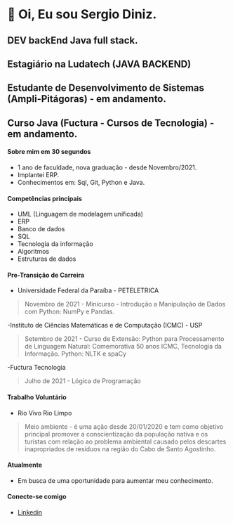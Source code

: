 # 👋 Oi, Eu sou Sergio Diniz.

## DEV backEnd Java full stack.
## Estagiário na Ludatech (JAVA BACKEND)
## Estudante de Desenvolvimento de Sistemas (Ampli-Pitágoras) - em andamento.
## Curso Java (Fuctura - Cursos de Tecnologia) - em andamento.

#### Sobre mim em 30 segundos
- 1 ano de faculdade, nova graduação - desde Novembro/2021.
- Implantei ERP.
- Conhecimentos em: Sql, Git, Python e Java.


#### Competências principais

- UML (Linguagem de modelagem unificada)
- ERP
- Banco de dados
- SQL
- Tecnologia da informação
- Algoritmos
- Estruturas de dados

#### Pre-Transição de Carreira
- Universidade Federal da Paraíba - PETELETRICA
> Novembro de 2021 - Minicurso - Introdução a Manipulação de Dados com Python: NumPy e Pandas.


-Instituto de Ciências Matemáticas e de Computação (ICMC) - USP
>Setembro de 2021 - Curso de Extensão: Python para Processamento de Linguagem Natural: Comemorativa 50 anos ICMC, Tecnologia da Informação.
>Python: NLTK e spaCy

-Fuctura Tecnologia 
>Julho de 2021 - Lógica de Programação 

#### Trabalho Voluntário
- Rio Vivo Rio Limpo 
>Meio ambiente - é uma ação desde 20/01/2020 e tem como objetivo principal promover a conscientização da população nativa e os turistas com relação ao problema ambiental causado pelos descartes inapropriados de resíduos na região do Cabo de Santo Agostinho.


#### Atualmente
- Em busca de uma oportunidade para aumentar meu conhecimento.

#### Conecte-se comigo

- [Linkedin](https://www.linkedin.com/in/sergiodiniz424139195/)
<!---
rootsdm/rootsdm is a ✨ special ✨ repository because its `README.md` (this file) appears on your GitHub profile.
You can click the Preview link to take a look at your changes.
--->

